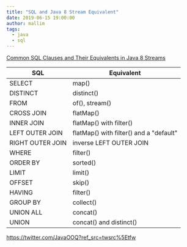 ```yaml
---
title: "SQL and Java 8 Stream Equivalent"
date: 2019-06-15 19:00:00
author: mallim
tags:
  - java
  - sql
---
```


[Common SQL Clauses and Their Equivalents in Java 8 Streams](https://blog.jooq.org/2015/08/13/common-sql-clauses-and-their-equivalents-in-java-8-streams/)

| SQL              | Equivalent                              |
| ---------------- | --------------------------------------- |
| SELECT           | map()                                   |
| DISTINCT         | distinct()                              |
| FROM             | of(), stream()                          |
| CROSS JOIN       | flatMap()                               |
| INNER JOIN       | flatMap() with filter()                 |
| LEFT OUTER JOIN  | flatMap() with filter() and a "default" |
| RIGHT OUTER JOIN | inverse LEFT OUTER JOIN                 |
| WHERE            | filter()                                |
| ORDER BY         | sorted()                                |
| LIMIT            | limit()                                 |
| OFFSET           | skip()                                  |
| HAVING           | filter()                                |
| GROUP BY         | collect()                               |
| UNION ALL        | concat()                                |
| UNION            | concat() and distinct()                 |


https://twitter.com/JavaOOQ?ref_src=twsrc%5Etfw
